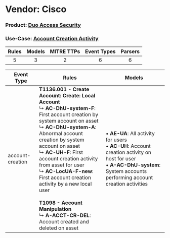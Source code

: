Vendor: Cisco
=============
### Product: [Duo Access Security](../ds_cisco_duo_access_security.md)
### Use-Case: [Account Creation Activity](../../../../UseCases/uc_account_creation_activity.md)

| Rules | Models | MITRE TTPs | Event Types | Parsers |
|:-----:|:------:|:----------:|:-----------:|:-------:|
|   5   |   3    |     2      |      6      |    6    |

| Event Type       | Rules                                                                                                                                                                                                                                                                                                                                                                                                                                                                                              | Models                                                                                                                                                                                      |
| ---------------- | -------------------------------------------------------------------------------------------------------------------------------------------------------------------------------------------------------------------------------------------------------------------------------------------------------------------------------------------------------------------------------------------------------------------------------------------------------------------------------------------------- | ------------------------------------------------------------------------------------------------------------------------------------------------------------------------------------------- |
| account-creation | <b>T1136.001 - Create Account: Create: Local Account</b><br> ↳ <b>AC-DhU-system-F</b>: First account creation by system account on asset<br> ↳ <b>AC-DhU-system-A</b>: Abnormal account creation by system account on asset<br> ↳ <b>AC-UH-F</b>: First account creation activity from asset for user<br> ↳ <b>AC-LocUA-F-new</b>: First account creation activity by a new local user<br><br><b>T1098 - Account Manipulation</b><br> ↳ <b>A-ACCT-CR-DEL</b>: Account created and deleted on asset |  • <b>AE-UA</b>: All activity for users<br> • <b>AC-UH</b>: Account creation activity on host for user<br> • <b>A-AC-DhU-system</b>: System accounts performing account creation activities |
